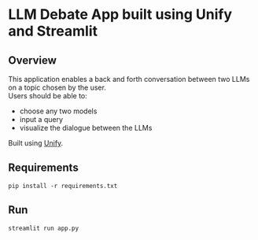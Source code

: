 # LLM Debate App built using Unify and Streamlit

## Overview

This application enables a back and forth conversation between two LLMs on a topic chosen by the user.  
Users should be able to:
- choose any two models
- input a query
- visualize the dialogue between the LLMs

Built using [Unify](https://unify.ai/docs/index.html).

## Requirements
```commandline
pip install -r requirements.txt
```

## Run
```commandline
streamlit run app.py
```